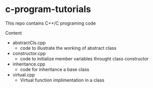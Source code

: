 # c-program-tutorials
<p> This repo contains C++/C programing code
<summary>Content</summary>

- abstractCls.cpp
  - code to illustrate the working of abstract class
- constructor.cpp
  - code to initialize member variables throught class constructor
- inheritance.cpp
  - code for inheritance a base class
- virtual.cpp
  - Virtual function implimentation in a class


